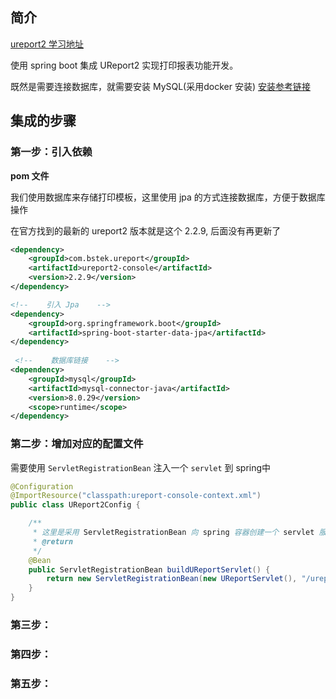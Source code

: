 ## 简介

[ureport2 学习地址](https://www.w3cschool.cn/ureport/)

使用 spring boot 集成 UReport2 实现打印报表功能开发。

既然是需要连接数据库，就需要安装 MySQL(采用docker 安装) [安装参考链接](https://blog.csdn.net/qq_18948359/article/details/125486934?spm=1001.2014.3001.5502)

## 集成的步骤

### 第一步：引入依赖

**pom 文件**

我们使用数据库来存储打印模板，这里使用 jpa 的方式连接数据库，方便于数据库操作

在官方找到的最新的 ureport2 版本就是这个 2.2.9, 后面没有再更新了
```xml
<dependency>
    <groupId>com.bstek.ureport</groupId>
    <artifactId>ureport2-console</artifactId>
    <version>2.2.9</version>
</dependency>

<!--    引入 Jpa    -->
<dependency>
    <groupId>org.springframework.boot</groupId>
    <artifactId>spring-boot-starter-data-jpa</artifactId>
</dependency>
        
 <!--    数据库链接    -->
<dependency>
    <groupId>mysql</groupId>
    <artifactId>mysql-connector-java</artifactId>
    <version>8.0.29</version>
    <scope>runtime</scope>
</dependency>
```

### 第二步：增加对应的配置文件
需要使用 `ServletRegistrationBean` 注入一个 `servlet` 到 spring中
```java
@Configuration
@ImportResource("classpath:ureport-console-context.xml")
public class UReport2Config {

    /**
     * 这里是采用 ServletRegistrationBean 向 spring 容器创建一个 servlet 服务
     * @return
     */
    @Bean
    public ServletRegistrationBean buildUReportServlet() {
        return new ServletRegistrationBean(new UReportServlet(), "/ureport/*");
    }
}
```

### 第三步：

### 第四步：

### 第五步：
